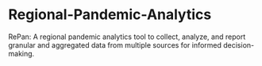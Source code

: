 # Regional-Pandemic-Analytics
RePan: A regional pandemic analytics tool to collect, analyze, and report granular and aggregated data from multiple sources for informed decision-making.
